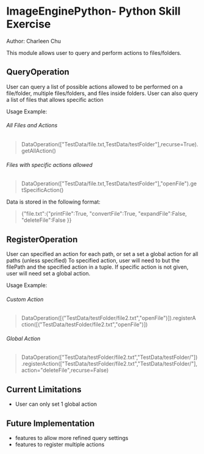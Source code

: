 # ImageEnginePython- Python Skill Exercise
Author: Charleen Chu

This module allows user to query and perform actions to files/folders.

## QueryOperation 
User can query a list of possible actions allowed to be performed on a file/folder, multiple files/folders, and files inside folders. User can also query a list of files that allows specific action

Usage Example:
###### All Files and Actions
> DataOperation(["TestData/file.txt,TestData/testFolder"],recurse=True).getAllAction() 

###### Files with specific actions allowed
> DataOperation(["TestData/file.txt,TestData/testFolder"],"openFile").getSpecificAction()

Data is stored in the following format:
> {"file.txt":{"printFile":True, "convertFile":True, "expandFile":False, "deleteFile":False }}

## RegisterOperation 
User can specified an action for each path, or set a set a global action for all paths (unless specified)
To specified action, user will need to but the filePath and the specified action in a tuple. If specific action is not given, user will need set a global action. 

Usage Example:
###### Custom Action
> DataOperation([("TestData/testFolder/file2.txt","openFile")]).registerAction([("TestData/testFolder/file2.txt","openFile")])

###### Global Action
>DataOperation(["TestData/testFolder/file2.txt","TestData/testFolder/"]).registerAction(["TestData/testFolder/file2.txt","TestData/testFolder/"],action="deleteFile",recurse=False)

## Current Limitations
- User can only set 1 global action

## Future Implementation
- features to allow more refined query settings
- features to register multiple actions 







